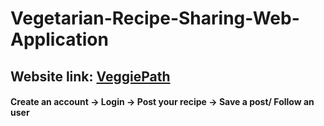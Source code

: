 # Vegetarian-Recipe-Sharing-Web-Application
## Website link: [VeggiePath](https://veggiepath.herokuapp.com/)
#### Create an account -> Login -> Post your recipe -> Save a post/ Follow an user
